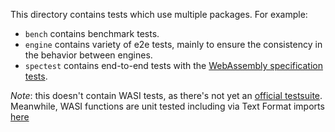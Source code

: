 This directory contains tests which use multiple packages. For example:

* `bench` contains benchmark tests.
* `engine` contains variety of e2e tests, mainly to ensure the consistency in the behavior between engines.
* `spectest` contains end-to-end tests with the [WebAssembly specification tests](https://github.com/WebAssembly/spec/tree/wg-1.0/test/core).

*Note*: this doesn't contain WASI tests, as there's not yet an [official testsuite](https://github.com/WebAssembly/WASI/issues/9).
Meanwhile, WASI functions are unit tested including via Text Format imports [here](../wasi/wasi_test.go)
